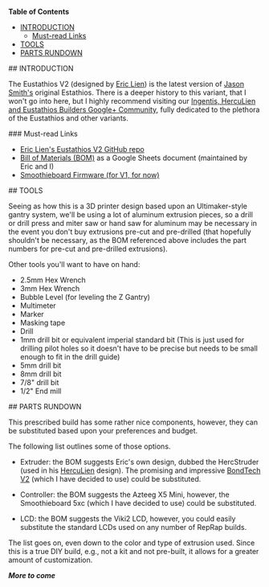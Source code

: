 **Table of Contents**

- [INTRODUCTION](#introduction)
  - [Must-read Links](#mustreadlinks)
- [TOOLS](#tools)
- [PARTS RUNDOWN](#partsrundown)

<a name="introduction"/>
## INTRODUCTION

The Eustathios V2 (designed by [Eric Lien](https://plus.google.com/u/0/+EricLiensMind/posts)) is the latest version of [Jason Smith's](https://plus.google.com/103009815307828556107/posts) original Estathios.
There is a deeper history to this variant, that I won't go into here, but I
highly recommend visiting our [Ingentis, HercuLien and Eustathios Builders Google+ Community](https://plus.google.com/u/0/communities/108524206628971601859), fully dedicated to the plethora
of the Eustathios and other variants.

<a name="mustreadlinks"/>
### Must-read Links

* [Eric Lien's Eustathios V2 GitHub repo](https://github.com/eclsnowman/Eustathios-Spider-V2)
* [Bill of Materials (BOM)](https://docs.google.com/spreadsheets/d/1ATz5AoIUtASowBtlXsOb8FVt8YLd0A-wu1EWHHHPDnA) as a Google Sheets document (maintained by Eric and I)
* [Smoothieboard Firmware (for V1, for now)](https://github.com/eclsnowman/Eustathios-Spider-V2/tree/master/Smoothieware/Eustathios%20V1%20Config%20File)

<a name="tools"/>
## TOOLS

Seeing as how this is a 3D printer design based upon an Ultimaker-style gantry
system, we'll be using a lot of aluminum extrusion pieces, so a drill or drill
press and miter saw  or hand saw for aluminum may be necessary in the event you
don't buy extrusions pre-cut and pre-drilled (that hopefully shouldn't be
necessary, as the BOM referenced above includes the part numbers for pre-cut
and pre-drilled extrusions).

Other tools you'll want to have on hand:

* 2.5mm Hex Wrench
* 3mm Hex Wrench
* Bubble Level (for leveling the Z Gantry)
* Multimeter
* Marker
* Masking tape
* Drill
* 1mm drill bit or equivalent imperial standard bit (This is just used for drilling pilot holes so it doesn't have to be precise but needs to be small enough to fit in the drill guide)
* 5mm drill bit
* 8mm drill bit
* 7/8" drill bit
* 1/2" End mill

<a name="partsrundown"/>
## PARTS RUNDOWN

This prescribed build has some rather nice components, however, they can be
substituted based upon your preferences and budget.

The following list outlines some of those options.

* Extruder: the BOM suggests Eric's own design, dubbed the HercStruder
(used in his [HercuLien](https://github.com/eclsnowman/HercuLien) design).
The promising and impressive [BondTech V2](http://www.bondtech.se/)
(which I have decided to use) could be substituted.

* Controller: the BOM suggests the Azteeg X5 Mini, however, the Smoothieboard 5xc
(which I have decided to use) could be substituted.

* LCD: the BOM suggests the Viki2 LCD, however, you could easily substitute the
standard LCDs used on any number of RepRap builds.

The list goes on, even down to the color and type of extrusion used. Since this
is a true DIY build, e.g., not a kit and not pre-built, it allows for a greater
amount of customization.


***More to come***
